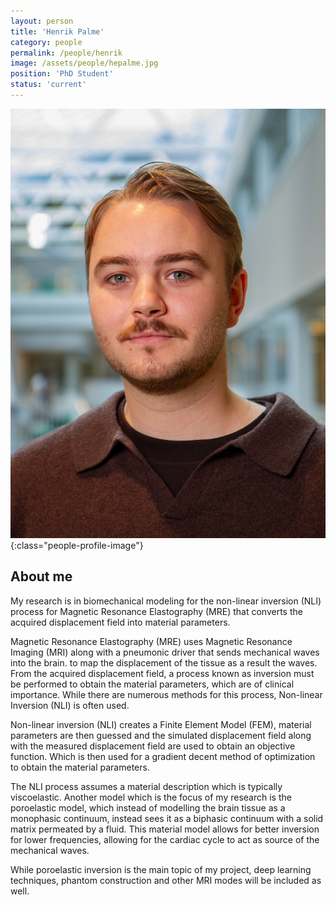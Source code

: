 ```yaml
---
layout: person
title: 'Henrik Palme'
category: people
permalink: /people/henrik
image: /assets/people/hepalme.jpg
position: 'PhD Student'
status: 'current'
---
```


![Henrik](/assets/people/hepalme.jpg){:class="people-profile-image"}

## About me

My research is in biomechanical modeling for the non-linear inversion (NLI) process for Magnetic Resonance Elastography (MRE) that converts the acquired displacement field into material parameters.

Magnetic Resonance Elastography (MRE) uses Magnetic Resonance Imaging (MRI) along with a pneumonic driver that sends mechanical waves into the brain. to map the displacement of the tissue as a result the waves. From the acquired displacement field, a process known as inversion must be performed to obtain the material parameters, which are of clinical importance. While there are numerous methods for this process, Non-linear Inversion (NLI) is often used.

Non-linear inversion (NLI) creates a Finite Element Model (FEM), material parameters are then guessed and the simulated displacement field along with the measured displacement field are used to obtain an objective function. Which is then used for a gradient decent method of optimization to obtain the material parameters.

The NLI process assumes a material description which is typically viscoelastic. Another model which is the focus of my research is the poroelastic model, which instead of modelling the brain tissue as a monophasic continuum, instead sees it as a biphasic continuum with a solid matrix permeated by a fluid. This material model allows for better inversion for lower frequencies, allowing for the cardiac cycle to act as source of the mechanical waves.

While poroelastic inversion is the main topic of my project, deep learning techniques, phantom construction and other MRI modes will be included as well.
